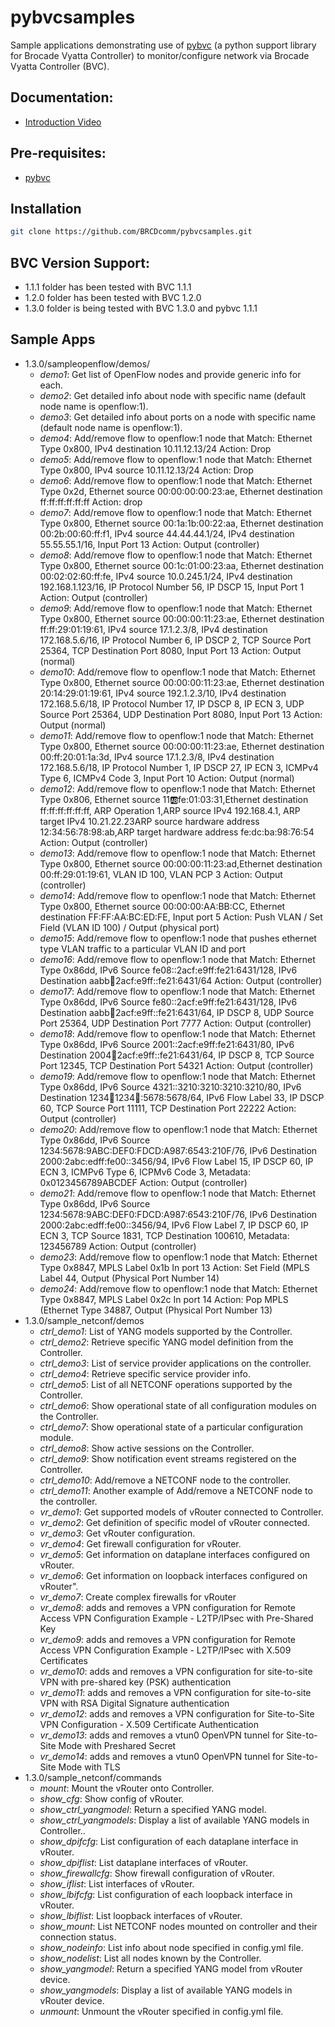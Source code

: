 # pybvcsamples
Sample applications demonstrating use of [pybvc](https://github.com/BRCDcomm/pybvc) (a python support library for Brocade Vyatta Controller) to monitor/configure network via Brocade Vyatta Controller (BVC).

## Documentation:
* [Introduction Video](http://brcdcomm.github.io/BVC/jekyll/update/devops/netdev/appdev/2015/03/01/restconf-app-2.html)

## Pre-requisites:
* [pybvc](https://github.com/BRCDcomm/pybvc)

## Installation
```bash
git clone https://github.com/BRCDcomm/pybvcsamples.git
```

## BVC Version Support:
* 1.1.1 folder has been tested with BVC 1.1.1
* 1.2.0 folder has been tested with BVC 1.2.0
* 1.3.0 folder is being tested with BVC 1.3.0 and pybvc 1.1.1

## Sample Apps

* 1.3.0/sampleopenflow/demos/
    * _demo1_: Get list of OpenFlow nodes and provide generic info for each.
    * _demo2_: Get detailed info about node with specific name (default node name is openflow:1).
    * _demo3_: Get detailed info about ports on a node with specific name (default node name is openflow:1).
    * _demo4_: Add/remove flow to openflow:1 node that Match: Ethernet Type 0x800, IPv4 destination 10.11.12.13/24 Action: Drop
    * _demo5_: Add/remove flow to openflow:1 node that Match: Ethernet Type 0x800, IPv4 source 10.11.12.13/24 Action: Drop
    * _demo6_: Add/remove flow to openflow:1 node that Match: Ethernet Type 0x2d, Ethernet source 00:00:00:00:23:ae, Ethernet destination ff:ff:ff:ff:ff:ff Action: drop
    * _demo7_:  Add/remove flow to openflow:1 node that Match: Ethernet Type 0x800, Ethernet source 00:1a:1b:00:22:aa, Ethernet destination 00:2b:00:60:ff:f1, IPv4 source 44.44.44.1/24, IPv4 destination 55.55.55.1/16, Input Port 13 Action: Output (controller)
    * _demo8_: Add/remove flow to openflow:1 node that Match: Ethernet Type 0x800, Ethernet source 00:1c:01:00:23:aa, Ethernet destination 00:02:02:60:ff:fe, IPv4 source 10.0.245.1/24, IPv4 destination 192.168.1.123/16, IP Protocol Number 56, IP DSCP 15, Input Port 1 Action: Output (controller)
    * _demo9_: Add/remove flow to openflow:1 node that Match: Ethernet Type 0x800, Ethernet source 00:00:00:11:23:ae, Ethernet destination ff:ff:29:01:19:61, IPv4 source 17.1.2.3/8, IPv4 destination 172.168.5.6/16, IP Protocol Number 6, IP DSCP 2, TCP Source Port 25364, TCP Destination Port 8080, Input Port 13 Action: Output (normal)
    * _demo10_: Add/remove flow to openflow:1 node that Match: Ethernet Type 0x800, Ethernet source 00:00:00:11:23:ae, Ethernet destination 20:14:29:01:19:61, IPv4 source 192.1.2.3/10, IPv4 destination 172.168.5.6/18, IP Protocol Number 17, IP DSCP 8, IP ECN 3, UDP Source Port 25364, UDP Destination Port 8080, Input Port 13 Action: Output (normal)
    * _demo11_: Add/remove flow to openflow:1 node that Match: Ethernet Type 0x800, Ethernet source 00:00:00:11:23:ae, Ethernet destination 00:ff:20:01:1a:3d, IPv4 source 17.1.2.3/8, IPv4 destination 172.168.5.6/18, IP Protocol Number 1, IP DSCP 27, IP ECN 3, ICMPv4 Type 6, ICMPv4 Code 3, Input Port 10 Action: Output (normal)
    * _demo12_: Add/remove flow to openflow:1 node that Match: Ethernet Type 0x806, Ethernet source 11:ab:fe:01:03:31,Ethernet destination ff:ff:ff:ff:ff:ff, ARP Operation 1,ARP source IPv4 192.168.4.1, ARP target IPv4 10.21.22.23ARP source hardware address 12:34:56:78:98:ab,ARP target hardware address fe:dc:ba:98:76:54 Action: Output (controller)
    * _demo13_: Add/remove flow to openflow:1 node that Match: Ethernet Type 0x800, Ethernet source 00:00:00:11:23:ad,Ethernet destination 00:ff:29:01:19:61, VLAN ID 100, VLAN PCP 3 Action: Output (controller)
    * _demo14_: Add/remove flow to openflow:1 node that Match: Ethernet Type 0x800, Ethernet source 00:00:00:AA:BB:CC, Ethernet destination FF:FF:AA:BC:ED:FE, Input port 5 Action: Push VLAN / Set Field (VLAN ID 100) / Output (physical port)
    * _demo15_: Add/remove flow to openflow:1 node that pushes ethernet type VLAN traffic to a particular VLAN ID and port 
    * _demo16_: Add/remove flow to openflow:1 node that Match: Ethernet Type 0x86dd, IPv6 Source fe08::2acf:e9ff:fe21:6431/128, IPv6 Destination aabb:1234:2acf:e9ff::fe21:6431/64 Action: Output (controller)
    * _demo17_: Add/remove flow to openflow:1 node that Match: Ethernet Type 0x86dd, IPv6 Source fe80::2acf:e9ff:fe21:6431/128, IPv6 Destination aabb:1234:2acf:e9ff::fe21:6431/64, IP DSCP 8, UDP Source Port 25364, UDP Destination Port 7777 Action: Output (controller)
    * _demo18_: Add/remove flow to openflow:1 node that Match: Ethernet Type 0x86dd, IPv6 Source 2001::2acf:e9ff:fe21:6431/80, IPv6 Destination 2004:1234:2acf:e9ff::fe21:6431/64, IP DSCP 8, TCP Source Port 12345, TCP Destination Port 54321 Action: Output (controller)
    * _demo19_: Add/remove flow to openflow:1 node that Match: Ethernet Type 0x86dd, IPv6 Source 4321::3210:3210:3210:3210/80, IPv6 Destination 1234:1234:1234:1234::5678:5678/64, IPv6 Flow Label 33, IP DSCP 60, TCP Source Port 11111, TCP Destination Port 22222 Action: Output (controller)
    * _demo20_: Add/remove flow to openflow:1 node that Match: Ethernet Type 0x86dd, IPv6 Source 1234:5678:9ABC:DEF0:FDCD:A987:6543:210F/76, IPv6 Destination 2000:2abc:edff:fe00::3456/94, IPv6 Flow Label 15, IP DSCP 60, IP ECN 3, ICMPv6 Type 6, ICPMv6 Code 3, Metadata: 0x0123456789ABCDEF Action: Output (controller)
    * _demo21_: Add/remove flow to openflow:1 node that Match: Ethernet Type 0x86dd, IPv6 Source 1234:5678:9ABC:DEF0:FDCD:A987:6543:210F/76, IPv6 Destination 2000:2abc:edff:fe00::3456/94, IPv6 Flow Label 7, IP DSCP 60, IP ECN 3, TCP Source 1831, TCP Destination 100610, Metadata: 123456789 Action: Output (controller)
    * _demo23_: Add/remove flow to openflow:1 node that Match: Ethernet Type 0x8847, MPLS Label 0x1b In port 13 Action: Set Field (MPLS Label 44, Output (Physical Port Number 14)
    * _demo24_: Add/remove flow to openflow:1 node that Match: Ethernet Type 0x8847, MPLS Label 0x2c In port 14 Action: Pop MPLS (Ethernet Type 34887, Output (Physical Port Number 13)
* 1.3.0/sample_netconf/demos
    * _ctrl_demo1_: List of YANG models supported by the Controller.
    * _ctrl_demo2_: Retrieve specific YANG model definition from the Controller.
    * _ctrl_demo3_: List of service provider applications on the controller.
    * _ctrl_demo4_: Retrieve specific service provider info.
    * _ctrl_demo5_: List of all NETCONF operations supported by the Controller.
    * _ctrl_demo6_: Show operational state of all configuration modules on the Controller.
    * _ctrl_demo7_: Show operational state of a particular configuration module.
    * _ctrl_demo8_: Show active sessions on the Controller.
    * _ctrl_demo9_: Show notification event streams registered on the Controller.
    * _ctrl_demo10_: Add/remove a NETCONF node to the controller.
    * _ctrl_demo11_: Another example of Add/remove a NETCONF node to the controller.
    * _vr_demo1_: Get supported models of vRouter connected to Controller.
    * _vr_demo2_: Get definition of specific model of vRouter connected.
    * _vr_demo3_: Get vRouter configuration.
    * _vr_demo4_: Get firewall configuration for vRouter.
    * _vr_demo5_: Get information on dataplane interfaces configured on vRouter.
    * _vr_demo6_: Get information on loopback interfaces configured on vRouter".
    * _vr_demo7_: Create complex firewalls for vRouter
    * _vr_demo8_: adds and removes a VPN configuration for Remote Access VPN Configuration Example - L2TP/IPsec with Pre-Shared Key
    * _vr_demo9_: adds and removes a VPN configuration for Remote Access VPN Configuration Example - L2TP/IPsec with X.509 Certificates
    * _vr_demo10_: adds and removes a VPN configuration for site-to-site VPN with pre-shared key (PSK) authentication
    * _vr_demo11_: adds and removes a VPN configuration for site-to-site VPN with RSA Digital Signature authentication
    * _vr_demo12_: adds and removes a VPN configuration for Site-to-Site VPN Configuration - X.509 Certificate Authentication
    * _vr_demo13_: adds and removes a vtun0 OpenVPN tunnel for Site-to-Site Mode with Preshared Secret
    * _vr_demo14_: adds and removes a vtun0 OpenVPN tunnel for Site-to-Site Mode with TLS
* 1.3.0/sample_netconf/commands
    * _mount_: Mount the vRouter onto Controller.
    * _show_cfg_: Show config of vRouter.
    * _show_ctrl_yangmodel_: Return a specified YANG model.
    * _show_ctrl_yangmodels_: Display a list of available YANG models in Controller..
    * _show_dpifcfg_: List configuration of each dataplane interface in vRouter.
    * _show_dpiflist_: List dataplane interfaces of vRouter.
    * _show_firewallcfg_: Show firewall configuration of vRouter.
    * _show_iflist_: List interfaces of vRouter.
    * _show_lbifcfg_: List configuration of each loopback interface in vRouter.
    * _show_lbiflist_: List loopback interfaces of vRouter.
    * _show_mount_: List NETCONF nodes mounted on controller and their connection status.
    * _show_nodeinfo_: List info about node specified in config.yml file.
    * _show_nodelist_: List all nodes known by the Controller.
    * _show_yangmodel_: Return a specified YANG model from vRouter device.
    * _show_yangmodels_: Display a list of available YANG models in vRouter device.
    * _unmount_: Unmount the vRouter specified in config.yml file.

